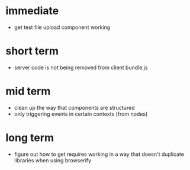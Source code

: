 # immediate
- get test file upload component working

# short term
- server code is not being removed from client bundle.js

# mid term
- clean up the way that components are structured
- only triggering events in certain contexts (from nodes)

# long term
- figure out how to get requires working in a way that doesn't duplicate libraries when using browserify